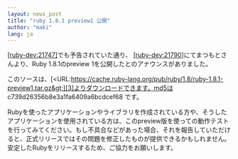 ```yaml
---
layout: news_post
title: "ruby 1.8.1 preview1 公開"
author: "maki"
lang: ja
---
```


[\[ruby-dev:21747\]][1]でも予告されていた通り、
[\[ruby-dev:21790\]][2]にてまつもとさんより、Ruby 1.8.1のpreview
1を公開したとのアナウンスがありました。

このソースは、[&lt;URL:https://cache.ruby-lang.org/pub/ruby/1.8/ruby-1.8.1-preview1.tar.gz&gt;][3]よりダウンロードできます。md5は
c739d26356b8e3a1fa6409a6bcdcef68 です。

Rubyを使ったアプリケーションやライブラリを作成されている方や、そうしたアプリケーションを使用されている方は、このpreview版を使っての動作テストを行ってみてください。もし不具合などがあった場合、それを報告していただけると、正式リリースではその問題を修正したものが提供できるかもしれません。
安定したRubyをリリースするため、ご協力をお願いします。



[1]: https://blade.ruby-lang.org/ruby-dev/21747
[2]: https://blade.ruby-lang.org/ruby-dev/21790
[3]: https://cache.ruby-lang.org/pub/ruby/1.8/ruby-1.8.1-preview1.tar.gz

